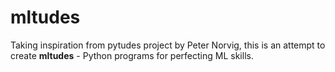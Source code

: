 # mltudes
Taking inspiration from pytudes project by Peter Norvig, this is an attempt to create __mltudes__ - Python programs for perfecting ML skills.
